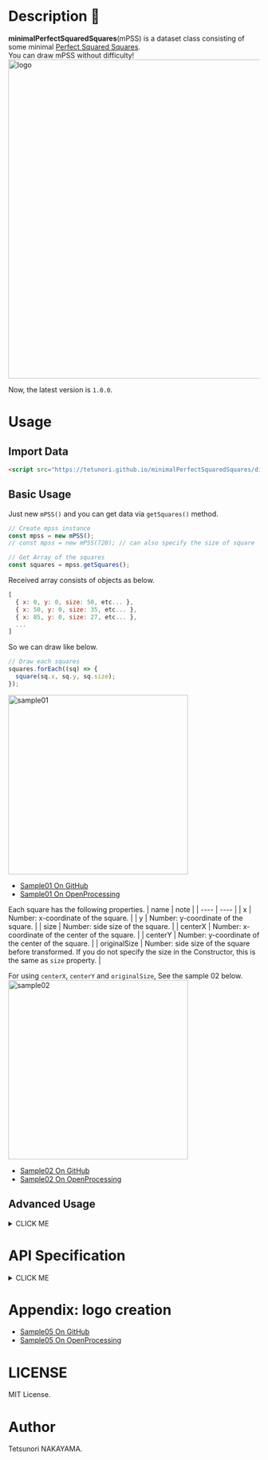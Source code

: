 # Description 📐

**minimalPerfectSquaredSquares**(mPSS) is a dataset class consisting of some minimal [Perfect Squared Squares](https://en.wikipedia.org/wiki/Squaring_the_square#Perfect_squared_squares).  
You can draw mPSS without difficulty!  
<img src="https://tetunori.github.io/minimalPerfectSquaredSquares/images/keyvisual.png" alt="logo" width="640px">  

Now, the latest version is `1.0.0`.  

# Usage
## Import Data
```html 
<script src="https://tetunori.github.io/minimalPerfectSquaredSquares/dist/v1.0.0/mpss.js"></script>
```
## Basic Usage
Just new `mPSS()` and you can get data via `getSquares()` method.
```javascript
// Create mpss instance
const mpss = new mPSS();
// const mpss = new mPSS(720); // can also specify the size of square

// Get Array of the squares 
const squares = mpss.getSquares();
```
Received array consists of objects as below.
```javascript
[
  { x: 0, y: 0, size: 50, etc... },
  { x: 50, y: 0, size: 35, etc... },
  { x: 85, y: 0, size: 27, etc... },
  ...
]
```
So we can draw like below.
```javascript
// Draw each squares
squares.forEach((sq) => {
  square(sq.x, sq.y, sq.size);
});
```
<img src="https://tetunori.github.io/minimalPerfectSquaredSquares/images/sample01.png" alt="sample01" width="360px"> 

 - [Sample01 On GitHub](https://tetunori.github.io/minimalPerfectSquaredSquares/sample/01/)
 - [Sample01 On OpenProcessing](https://openprocessing.org/sketch/1338726)

Each square has the following properties.
|  name  |  note  |
| ---- | ---- |
|  x  |  Number: x-coordinate of the square.  |
|  y  |  Number: y-coordinate of the square.  |
|  size  |  Number: side size of the square.  |
|  centerX  |  Number: x-coordinate of the center of the square.  |
|  centerY  |  Number: y-coordinate of the center of the square.  |
|  originalSize  |  Number: side size of the square before transformed. If you do not specify the size in the Constructor, this is the same as `size` property.  |

For using `centerX`, `centerY` and `originalSize`, See the sample 02 below.  
<img src="https://tetunori.github.io/minimalPerfectSquaredSquares/images/sample02.png" alt="sample02" width="360px"> 

 - [Sample02 On GitHub](https://tetunori.github.io/minimalPerfectSquaredSquares/sample/02/)
 - [Sample02 On OpenProcessing](https://openprocessing.org/sketch/1338727)

## Advanced Usage
<details><summary>CLICK ME</summary>
<p>

### Transform (rotation and reflection)
We can specify rotation and mirror reflection to `getSquares()`.  
Simply, set the argument from the list below into the function.
```javascript
mPSS.tfTypeIdOriginal;
mPSS.tfTypeIdRotate90;
mPSS.tfTypeIdRotate180;
mPSS.tfTypeIdRotate270;
mPSS.tfTypeIdMirror;
mPSS.tfTypeIdMirrorRotate90;
mPSS.tfTypeIdMirrorRotate180;
mPSS.tfTypeIdMirrorRotate270;
```
Use like
```javascript
const squares = mpss.getSquares( mPSS.tfTypeIdMirrorRotate180 );
```
<img src="https://tetunori.github.io/minimalPerfectSquaredSquares/images/sample03.png" alt="sample03" width="720px"> 

 - [Sample03 On GitHub](https://tetunori.github.io/minimalPerfectSquaredSquares/sample/03/)
 - [Sample03 On OpenProcessing](https://openprocessing.org/sketch/1338728)

### Other 3 squares
Although we have seen the minimal(in the number of the squares) PSS, `mPSS` supplies another 3 minimal(in the length of the squares) PSSs.  
We can get the data via `getSmallestSizeSquares()` that has a similar usage to `getSquares()`.  
Please specify the square index `0`, `1` or `2` in the 1st argument.  
```javascript
const squares = mpss.getSmallestSizeSquares( 1 );

// You can also specify the transform direction
// const squares = mpss.getSmallestSizeSquares( 2, mPSS.tfTypeIdRotate90 );
```
<img src="https://tetunori.github.io/minimalPerfectSquaredSquares/images/sample04.png" alt="sample04" width="720px"> 

 - [Sample04 On GitHub](https://tetunori.github.io/minimalPerfectSquaredSquares/sample/04/)
 - [Sample04 On OpenProcessing](https://openprocessing.org/sketch/1338729)
</p>
</details>

# API Specification
<details><summary>CLICK ME</summary>
<p>

## Constructors
### constructor
```javascript
new mPSS([sideLength: Number])
```
Parameters:
|  name  |  note  |
| ---- | ---- |
|  [`sideLength`]   | `Number`: Size of the outline (biggest)square. Optional.  |

Returns:
mPSS instance.

## Properties
### Transform type ID
```javascript
// Number
mPSS.tfTypeIdOriginal;
mPSS.tfTypeIdRotate90;
mPSS.tfTypeIdRotate180;
mPSS.tfTypeIdRotate270;
mPSS.tfTypeIdMirror;
mPSS.tfTypeIdMirrorRotate90;
mPSS.tfTypeIdMirrorRotate180;
mPSS.tfTypeIdMirrorRotate270;
```

## Methods
### getSquares
```javascript
getSquares([transformTypeIndex: Number])
```
Parameters:
|  name  |  note  |
| ---- | ---- |
|  [`transformTypeIndex`]   | `Number`: Specify `mPSS.tfTypeId*`. Default value is `mPSS.tfTypeIdOriginal` Optional. |

Returns:
Array of the square data. Each data has properties below.
|  name  |  note  |
| ---- | ---- |
|  `x`  |  `Number`: x-coordinate of the square.  |
|  `y`  |  `Number`: y-coordinate of the square.  |
|  `size`  |  `Number`: side size of the square.  |
|  `centerX`  |  `Number`: x-coordinate of the center of the square.  |
|  `centerY`  |  `Number`: y-coordinate of the center of the square.  |
|  `originalSize`  |  `Number`: side size of the square before transformed. If you do not specify the size in the Constructor, this is the same as `size` property.  |

### getSmallestSizeSquares
```javascript
getSmallestSizeSquares([squareTypeIndex: Number], [transformTypeIndex: Number]) {
```
Parameters:
|  name  |  note  |
| ---- | ---- |
|  [`squareTypeIndex`]   | `Number`: Specify square type index `0`, `1` or `2`. Default value is `0`. Optional. |
|  [`transformTypeIndex`]   | `Number`: Specify `mPSS.tfTypeId*`. Default value is `mPSS.tfTypeIdOriginal` Optional. |

Returns:
Array of the square data. See `getSquares()` section.

</p>
</details>

# Appendix: logo creation
 - [Sample05 On GitHub](https://tetunori.github.io/minimalPerfectSquaredSquares/sample/05-logo-creation/)
 - [Sample05 On OpenProcessing](https://openprocessing.org/sketch/1338731)

# LICENSE
MIT License.

# Author
Tetsunori NAKAYAMA.
